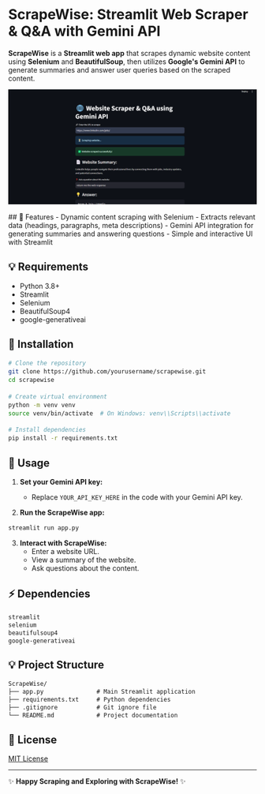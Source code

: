 # ScrapeWise: Streamlit Web Scraper & Q&A with Gemini API

**ScrapeWise** is a **Streamlit web app** that scrapes dynamic website content using **Selenium** and **BeautifulSoup**, then utilizes **Google's Gemini API** to generate summaries and answer user queries based on the scraped content.
<p align="center">
  <img width="1000" alt="Banner" src="https://github.com/amandeepsingh29/scrapewise/blob/main/wise.png">
</p>
## 🚀 Features
- Dynamic content scraping with Selenium
- Extracts relevant data (headings, paragraphs, meta descriptions)
- Gemini API integration for generating summaries and answering questions
- Simple and interactive UI with Streamlit

## 💡 Requirements
- Python 3.8+
- Streamlit
- Selenium
- BeautifulSoup4
- google-generativeai

## 🔧 Installation
```bash
# Clone the repository
git clone https://github.com/yourusername/scrapewise.git
cd scrapewise

# Create virtual environment
python -m venv venv
source venv/bin/activate  # On Windows: venv\\Scripts\\activate

# Install dependencies
pip install -r requirements.txt
```

## 📝 Usage
1. **Set your Gemini API key:**
   - Replace `YOUR_API_KEY_HERE` in the code with your Gemini API key.

2. **Run the ScrapeWise app:**
```bash
streamlit run app.py
```

3. **Interact with ScrapeWise:**
   - Enter a website URL.
   - View a summary of the website.
   - Ask questions about the content.

## ⚡ Dependencies
```plaintext
streamlit
selenium
beautifulsoup4
google-generativeai
```

## 💡 Project Structure
```
ScrapeWise/
├── app.py               # Main Streamlit application
├── requirements.txt     # Python dependencies
├── .gitignore           # Git ignore file
└── README.md            # Project documentation
```

## 📄 License
[MIT License](LICENSE)

---

✨ **Happy Scraping and Exploring with ScrapeWise!** ✨
